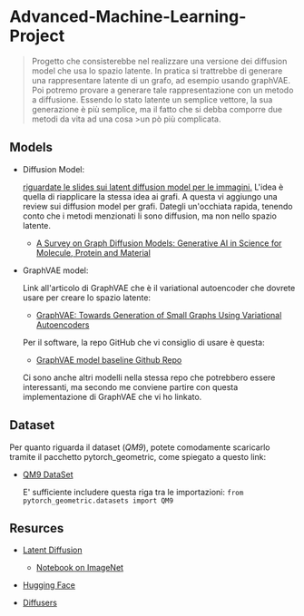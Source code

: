 # Advanced-Machine-Learning-Project

> Progetto che consisterebbe nel realizzare una versione dei diffusion model che usa lo spazio latente.
> In pratica si trattrebbe di generare una rappresentare latente di un grafo, ad esempio usando graphVAE. Poi potremo provare a generare tale rappresentazione
> con un metodo a diffusione. Essendo lo stato latente un semplice vettore, la sua generazione è più semplice, ma il fatto che si debba comporre due metodi da vita ad una cosa >un pò più complicata.

## Models

- Diffusion Model:

  [riguardate le slides sui latent diffusion model per le immagini.](/content/DiffusionModels_prof.pdf)
  L'idea è quella di riapplicare la stessa idea ai grafi.
  A questa vi aggiungo una review sui diffusion model per grafi. Dategli un'occhiata rapida, tenendo conto che i metodi
  menzionati li sono diffusion, ma non nello spazio latente.

  - [A Survey on Graph Diffusion Models: Generative AI in Science for Molecule, Protein and Material](https://arxiv.org/abs/2304.01565)

- GraphVAE model:

  Link all'articolo di GraphVAE che è il variational autoencoder che dovrete usare per creare lo spazio latente:

  - [GraphVAE: Towards Generation of Small Graphs Using Variational Autoencoders](https://arxiv.org/abs/1802.03480)

  Per il software, la repo GitHub che vi consiglio di usare è questa:

  - [GraphVAE model baseline Github Repo](https://github.com/JiaxuanYou/graph-generation/tree/master/baselines/graphvae)

  Ci sono anche altri modelli nella stessa repo che potrebbero essere interessanti, ma secondo me conviene partire con questa implementazione di GraphVAE che vi ho linkato.

## Dataset

Per quanto riguarda il dataset (_QM9_), potete comodamente scaricarlo tramite il pacchetto pytorch_geometric, come spiegato a questo link:

- [QM9 DataSet](https://pytorch-geometric.readthedocs.io/en/latest/generated/torch_geometric.datasets.QM9.html)

  E' sufficiente includere questa riga tra le importazioni:
  `from pytorch_geometric.datasets import QM9`

## Resurces

- [Latent Diffusion](https://github.com/CompVis/latent-diffusion)

  - [Notebook on ImageNet](https://github.com/CompVis/latent-diffusion/blob/main/scripts/latent_imagenet_diffusion.ipynb)

- [Hugging Face](https://huggingface.co/fusing/latent-diffusion-text2im-large)

- [Diffusers](https://github.com/huggingface/diffusers)
